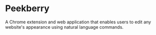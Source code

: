 # Peekberry

A Chrome extension and web application that enables users to edit any website's appearance using natural language commands.
